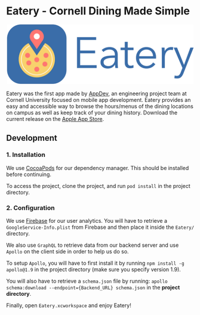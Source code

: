 [//]: # (https://github.com/cuappdev/assets/tree/master/eatery)

# Eatery - Cornell Dining Made Simple

<p align="center"><img src=https://raw.githubusercontent.com/cuappdev/assets/master/eatery/Eatery-Long-Logo.png width=500 /></p>

Eatery was the first app made by [AppDev](http://cornellappdev.com/), an engineering project team at Cornell University focused on mobile app development. Eatery provides an easy and accessible way to browse the hours/menus of the dining locations on campus as well as keep track of your dining history. Download the current release on the [Apple App Store](https://itunes.apple.com/us/app/id1089672962).

## Development

### 1. Installation
We use [CocoaPods](http://cocoapods.org) for our dependency manager. This should be installed before continuing.

To access the project, clone the project, and run `pod install` in the project directory.

### 2. Configuration
We use [Firebase](https://firebase.google.com) for our user analytics. You will have to retrieve a `GoogleService-Info.plist` from Firebase and then place it inside the `Eatery/` directory.

We also use `GraphQL` to retrieve data from our backend server and use `Apollo` on the client side in order to help us do so. 

To setup `Apollo`, you will have to first install it by running `npm install -g apollo@1.9` in the project directory (make sure you specify version 1.9).

You will also have to retrieve a `schema.json` file by running: `apollo schema:download --endpoint={Backend_URL} schema.json` in the <strong>project directory</strong>.

Finally, open `Eatery.xcworkspace` and enjoy Eatery!
